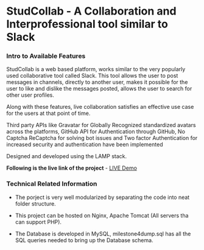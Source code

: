 # StudCollab - A Collaboration and Interprofessional tool similar to Slack



### Intro to Available Features

StudCollab is a web based platform, works similar to the very popularly used collaborative tool called Slack. This tool allows the user to post messages in channels, directly to another user, makes it possible for the user to like and dislike the messages posted, allows the user to search for other user profiles.

Along with these features, live collaboration satisfies an effective use case for the users at that point of time.

Third party APIs like Gravatar for Globally Recognized standardized avatars across the platforms, GitHub API for Authentication through GitHub, No Captcha ReCaptcha for solving bot issues and Two factor Authentication for increased security and authentication have been implemented

Designed and developed using the LAMP stack.


**Following is the live link of the project** - [LIVE Demo](nmala001.cs518.cs.odu.edu)



### Technical Related Information

- The porject is very well modularized by separating the code into neat folder structure.

- This project can be hosted on Nginx, Apache Tomcat (All servers tha can support PHP).

- The Database is developed in MySQL, milestone4dump.sql has all the SQL queries needed to bring up the Database schema.
